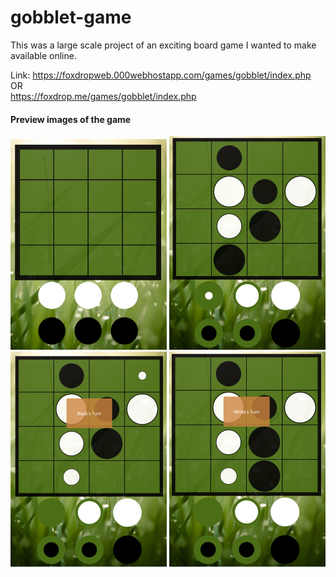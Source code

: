 # gobblet-game
This was a large scale project of an exciting board game I wanted to make available online.

Link: https://foxdropweb.000webhostapp.com/games/gobblet/index.php <br> OR <br>
https://foxdrop.me/games/gobblet/index.php

#### Preview images of the game
![Image of game](readmeImages/display.png)
![Image of game](readmeImages/display2.png)
![Image of game](readmeImages/display3.png)
![Image of game](readmeImages/display4.png)
